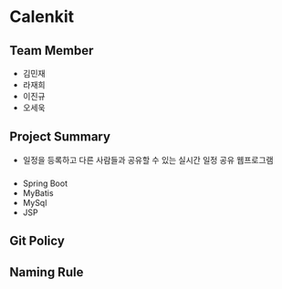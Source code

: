 # Calenkit
## Team Member
- 김민재
- 라재희
- 이진규
- 오세욱

## Project Summary
- 일정을 등록하고 다른 사람들과 공유할 수 있는 실시간 일정 공유 웹프로그램

### 
- Spring Boot
- MyBatis
- MySql
- JSP

## Git Policy

## Naming Rule

